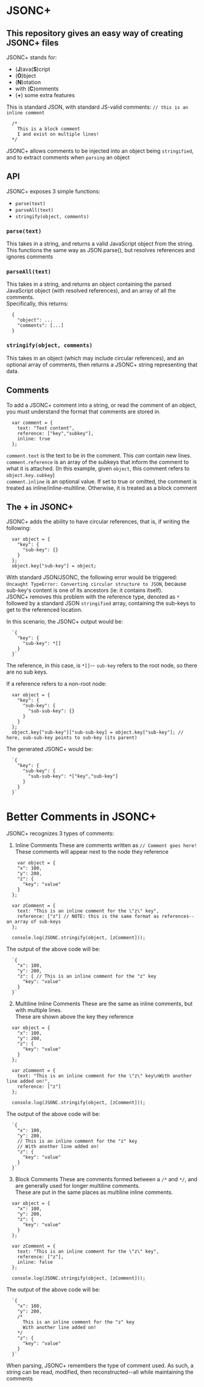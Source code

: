 # JSONC+

## This repository gives an easy way of creating JSONC+ files

JSONC+ stands for:
* (**J**)ava(**S**)cript
* (**O**)bject
* (**N**)otation
* with (**C**)omments
* (**+**) some extra features

This is standard JSON, with standard JS-valid comments:
`// this is an inline comment`
```
  /*
    This is a block comment
    I and exist on multiple lines!
  */
```

JSONC+ allows comments to be injected into an object being `stringified`, and to extract comments when `parsing` an object

## API
JSONC+ exposes 3 simple functions:
* `parse(text)`
* `parseAll(text)`
* `stringify(object, comments)`

### `parse(text)`
 This takes in a string, and returns a valid JavaScript object from the string. This functions the same way as JSON.parse(), but resolves references and ignores comments

### `parseAll(text)`
  This takes in a string, and returns an object containing the parsed JavaScript object (with resolved references), and an array of all the comments.\
  Specifically, this returns:
  ```
    {
      "object": ...
      "comments": [...]
    }
  ```

### `stringify(object, comments)`
  This takes in an object (which may include circular references), and an optional array of comments, then returns a JSONC+ string representing that data.

## Comments
To add a JSONC+ comment into a string, or read the comment of an object, you must understand the format that comments are stored in.
```
  var comment = {
    text: "Text content",
    reference: ["key","subkey"],
    inline: true
  };
```
`comment.text` is the text to be in the comment. This *can* contain new lines.\
`comment.reference` is an array of the subkeys that inform the comment to what it is attached. (In this example, given `object`, this comment refers to `object.key.subkey`)\
`comment.inline` is an optional value. If set to true or omitted, the comment is treated as inline/inline-multiline. Otherwise, it is treated as a block comment

## The + in JSONC+
JSONC+ adds the ability to have circular references, that is, if writing the following:
```
  var object = {
    "key": {
      "sub-key": {}
    }
  };
  object.key["sub-key"] = object;
```

With standard JSON/JSONC, the following error would be triggered: `Uncaught TypeError: Converting circular structure to JSON`, because sub-key's content is one of its ancestors (ie: it contains itself).\
JSONC+ removes this problem with the reference type, denoted as `*` followed by a standard JSON `stringified` array, containing the sub-keys to get to the referenced location.

In this scenario, the JSONC+ output would be:
```
  `{
    "key": {
      "sub-key": *[]
    }
  }`
```
The reference, in this case, is `*[]`-- `sub-key` refers to the root node, so there are no sub keys.

If a reference refers to a non-root node:
```
  var object = {
    "key": {
      "sub-key": {
        "sub-sub-key": {}
      }
    }
  };
  object.key["sub-key"]["sub-sub-key] = object.key["sub-key"]; // here, sub-sub-key points to sub-key (its parent)
```
The generated JSONC+ would be:
```
  `{
    "key": {
      "sub-key": {
        "sub-sub-key": *["key","sub-key"]
      }
    }
  }`
```

# Better Comments in JSONC+
JSONC+ recognizes 3 types of comments:

1. Inline Comments
  These are comments written as `// Comment goes here!`
  These comments will appear next to the node they reference
  ```
      var object = {
      "x": 100,
      "y": 200,
      "z": {
        "key": "value"
      }
    };

    var zComment = {
      text: "This is an inline comment for the \"z\" key",
      reference: ["z"] // NOTE: this is the same format as references--an array of sub-keys
    };

    console.log(JSONC.stringify(object, [zComment]));
  ```
  The output of the above code will be:
  ```
    `{
      "x": 100,
      "y": 200,
      "z": { // This is an inline comment for the "z" key
        "key": "value"
      }
    }`
  ```
2. Multiline Inline Comments
  These are the same as inline comments, but with multiple lines.\
  These are shown above the key they reference
  ```
    var object = {
      "x": 100,
      "y": 200,
      "z": {
        "key": "value"
      }
    };

    var zComment = {
      text: "This is an inline comment for the \"z\" key\nWith another line added on!",
      reference: ["z"]
    };

    console.log(JSONC.stringify(object, [zComment]));
  ```
  The output of the above code will be:
  ```
    `{
      "x": 100,
      "y": 200,
      // This is an inline comment for the "z" key
      // With another line added on!
      "z": {
        "key": "value"
      }
    }`
  ```
3. Block Comments
  These are comments formed between a `/*` and `*/`, and are generally used for longer multiline comments.\
  These are put in the same places as multiline inline comments.
  ```
    var object = {
      "x": 100,
      "y": 200,
      "z": {
        "key": "value"
      }
    };

    var zComment = {
      text: "This is an inline comment for the \"z\" key",
      reference: ["z"],
      inline: false
    };

    console.log(JSONC.stringify(object, [zComment]));
  ```
  The output of the above code will be:
  ```
    `{
      "x": 100,
      "y": 200,
      /*
        This is an inline comment for the "z" key
        With another line added on!
      */
      "z": {
        "key": "value"
      }
    }`
  ```

When parsing, JSONC+ remembers the type of comment used. As such, a string can be read, modified, then reconstructed--all while maintaining the comments